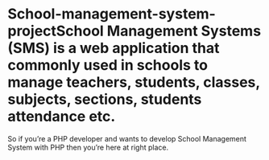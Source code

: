 # School-management-system-projectSchool Management Systems (SMS) is a web application that commonly used in schools to manage teachers, students, classes, subjects, sections, students attendance etc.

So if you’re a PHP developer and wants to develop School Management System with PHP then you’re here at right place.
